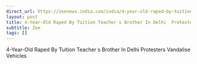 ```yaml
---
direct_url: https://zeenews.india.com/india/4-year-old-raped-by-tuition-teachers-brother-in-delhi-protesters-vandalise-vehicles-2733795.html
layout: post
title: 4-Year-Old Raped By Tuition Teacher s Brother In Delhi  Protesters Vandalise Vehicles
subtitle: Zee
tags: []
---
```


4-Year-Old Raped By Tuition Teacher s Brother In Delhi  Protesters Vandalise Vehicles
